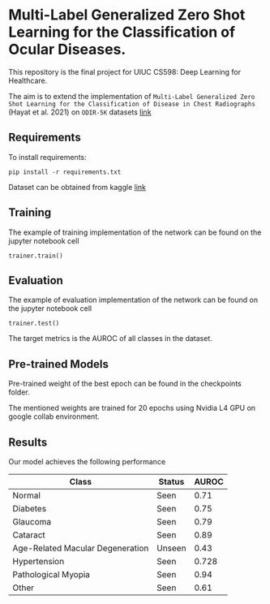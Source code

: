 # Multi-Label Generalized Zero Shot Learning for the Classification of Ocular Diseases.

This repository is the final project for UIUC CS598: Deep Learning for Healthcare.

The aim is to extend the implementation of `Multi-Label Generalized Zero Shot Learning for the Classification of Disease in Chest Radiographs` (Hayat et al. 2021) on `ODIR-5K` datasets [link](https://odir2019.grand-challenge.org/dataset/)

## Requirements

To install requirements:

```setup
pip install -r requirements.txt
```

Dataset can be obtained from kaggle [link](https://www.kaggle.com/datasets/andrewmvd/ocular-disease-recognition-odir5k)

## Training

The example of training implementation of the network can be found on the jupyter notebook cell

```
trainer.train()
```

## Evaluation

The example of evaluation implementation of the network can be found on the jupyter notebook cell

```
trainer.test()
```

The target metrics is the AUROC of all classes in the dataset.

## Pre-trained Models

Pre-trained weight of the best epoch can be found in the checkpoints folder.

The mentioned weights are trained for 20 epochs using Nvidia L4 GPU on google collab environment.

## Results

Our model achieves the following performance

| Class                            | Status | AUROC |
| -------------------------------- | ------ | ----- |
| Normal                           | Seen   | 0.71  |
| Diabetes                         | Seen   | 0.75  |
| Glaucoma                         | Seen   | 0.79  |
| Cataract                         | Seen   | 0.89  |
| Age-Related Macular Degeneration | Unseen | 0.43  |
| Hypertension                     | Seen   | 0.728 |
| Pathological Myopia              | Seen   | 0.94  |
| Other                            | Seen   | 0.61  |

